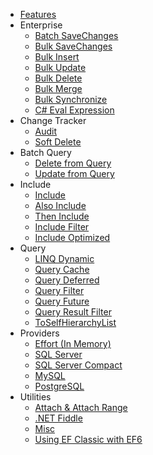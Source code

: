 - [Features](features.md)
- Enterprise
   - [Batch SaveChanges](batch-save-changes.md)
   - [Bulk SaveChanges](bulk-save-changes.md)
   - [Bulk Insert](bulk-insert.md)
   - [Bulk Update](bulk-update.md)
   - [Bulk Delete](bulk-delete.md)
   - [Bulk Merge](bulk-merge.md)
   - [Bulk Synchronize](bulk-synchronize.md)
   - [C# Eval Expression](csharp-eval-expression.md)
- Change Tracker
   - [Audit](audit.md)
   - [Soft Delete](soft-delete.md)
- Batch Query
   - [Delete from Query](delete-from-query.md)
   - [Update from Query](update-from-query.md)
- Include
   - [Include](include.md)
   - [Also Include](also-include.md)
   - [Then Include](then-include.md)
   - [Include Filter](query-include-filter.md)
   - [Include Optimized](query-include-optimized.md)
- Query
   - [LINQ Dynamic](linq-dynamic.md)
   - [Query Cache](query-cache.md)
   - [Query Deferred](query-deferred.md)
   - [Query Filter](query-filter.md)
   - [Query Future](query-future.md)
   - [Query Result Filter](query-result-filter.md)
   - [ToSelfHierarchyList](to-self-hierarchy-list.md)
- Providers
   - [Effort (In Memory)](provider-effort-inmemory.md)
   - [SQL Server](provider-sql-server.md)
   - [SQL Server Compact](provider-sqlserver-compact.md)
   - [MySQL](provider-mysql.md)
   - [PostgreSQL](provider-postgresql.md)
- Utilities
   - [Attach & Attach Range](attach.md)
   - [.NET Fiddle](net-fiddle.md)
   - [Misc](misc.md)
   - [Using EF Classic with EF6](using-ef-classic-with-ef-6.md)

